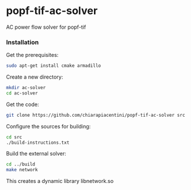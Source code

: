 # popf-tif-ac-solver
AC power flow solver for popf-tif

### Installation

Get the prerequisites:
```sh
sudo apt-get install cmake armadillo
```

Create a new directory:
```sh
mkdir ac-solver
cd ac-solver
```

Get the code:
```sh
git clone https://github.com/chiarapiacentini/popf-tif-ac-solver src
```

Configure the sources for building:
```sh
cd src
./build-instructions.txt 
```

Build the external solver:
```sh
cd ../build
make network 
```

This creates a dynamic library libnetwork.so